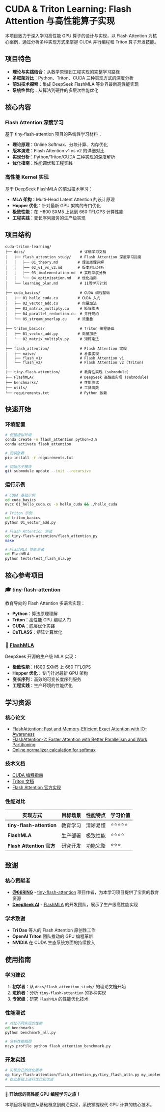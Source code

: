 # CUDA & Triton Learning: Flash Attention 与高性能算子实现

本项目致力于深入学习高性能 GPU 算子的设计与实现，以 Flash Attention 为核心案例，通过分析多种实现方式来掌握 CUDA 并行编程和 Triton 算子开发技能。

## 项目特色

- **理论与实践结合**：从数学原理到工程实现的完整学习路径
- **多框架对比**：Python、Triton、CUDA 三种实现方式的深度分析
- **前沿技术探索**：集成 DeepSeek FlashMLA 等业界最新高性能实现
- **系统性优化**：从算法到硬件的多层次性能优化

## 核心内容

### Flash Attention 深度学习
基于 tiny-flash-attention 项目的系统性学习材料：
- **理论原理**：Online Softmax、分块计算、内存优化
- **版本演进**：Flash Attention v1 vs v2 的详细对比
- **实现分析**：Python/Triton/CUDA 三种实现的深度解析
- **优化指南**：性能调优和工程实践

### 高性能 Kernel 实现
基于 DeepSeek FlashMLA 的前沿技术学习：
- **MLA 架构**：Multi-Head Latent Attention 的设计原理
- **Hopper 优化**：针对最新 GPU 架构的专门优化
- **极致性能**：在 H800 SXM5 上达到 660 TFLOPS 计算性能
- **工程实践**：变长序列服务的生产级实现

## 项目结构

```
cuda-triton-learning/
├── docs/                         # 详细学习文档
│   ├── flash_attention_study/    # Flash Attention 深度学习指南
│   │   ├── 01_theory.md         # 理论原理详解
│   │   ├── 02_v1_vs_v2.md       # 版本对比分析
│   │   ├── 03_implementation.md  # 实现深度分析
│   │   └── 04_optimization.md   # 优化指南
│   └── learning_plan.md          # 11周学习计划
│
├── cuda_basics/                  # CUDA 编程基础
│   ├── 01_hello_cuda.cu         # CUDA 入门
│   ├── 02_vector_add.cu         # 向量加法
│   ├── 03_matrix_multiply.cu     # 矩阵乘法
│   ├── 04_parallel_reduction.cu  # 并行规约
│   └── 05_stream_overlap.cu     # 流重叠
│
├── triton_basics/                # Triton 编程基础
│   ├── 01_vector_add.py         # 向量加法
│   └── 02_matrix_multiply.py     # 矩阵乘法
│
├── flash_attention/              # Flash Attention 实现
│   ├── naive/                    # 朴素实现
│   ├── flash_v1/                 # Flash Attention v1
│   └── flash_v2/                 # Flash Attention v2 (Triton)
│
├── tiny-flash-attention/         # 教育性实现 (submodule)
├── FlashMLA/                     # DeepSeek 高性能实现 (submodule)
├── benchmarks/                   # 性能测试
├── utils/                        # 工具函数
└── requirements.txt              # Python 依赖
```

## 快速开始

### 环境配置
```bash
# 创建虚拟环境
conda create -n flash_attention python=3.8
conda activate flash_attention

# 安装依赖
pip install -r requirements.txt

# 初始化子模块
git submodule update --init --recursive
```

### 运行示例
```bash
# CUDA 基础示例
cd cuda_basics
nvcc 01_hello_cuda.cu -o hello_cuda && ./hello_cuda

# Triton 示例
cd triton_basics
python 01_vector_add.py

# Flash Attention 测试
cd tiny-flash-attention/flash_attention_py
make

# FlashMLA 性能测试
cd FlashMLA
python tests/test_flash_mla.py
```

## 核心参考项目

### 🎓 [tiny-flash-attention](https://github.com/66RING/tiny-flash-attention)
教育导向的 Flash Attention 多语言实现：
- **Python**：算法原理理解
- **Triton**：高性能 GPU 编程入门
- **CUDA**：底层优化实践
- **CuTLASS**：矩阵计算优化

### 🚀 [FlashMLA](https://github.com/deepseek-ai/FlashMLA)
DeepSeek 开源的生产级 MLA 实现：
- **极致性能**：H800 SXM5 上 660 TFLOPS
- **Hopper 优化**：专门针对最新 GPU 架构
- **变长序列**：高效的可变长度序列服务
- **工程实践**：生产环境的性能优化

## 学习资源

### 核心论文
- [FlashAttention: Fast and Memory-Efficient Exact Attention with IO-Awareness](https://arxiv.org/abs/2205.14135)
- [FlashAttention-2: Faster Attention with Better Parallelism and Work Partitioning](https://arxiv.org/abs/2307.08691)
- [Online normalizer calculation for softmax](https://arxiv.org/abs/1805.02867)

### 技术文档
- [CUDA 编程指南](https://docs.nvidia.com/cuda/cuda-c-programming-guide/)
- [Triton 文档](https://triton-lang.org/)
- [Flash Attention 官方实现](https://github.com/Dao-AILab/flash-attention)

### 性能对比

| 实现方式 | 目标场景 | 性能特点 | 学习价值 |
|----------|----------|----------|----------|
| **tiny-flash-attention** | 教育学习 | 清晰易懂 | ⭐⭐⭐⭐⭐ |
| **FlashMLA** | 生产部署 | 极致性能 | ⭐⭐⭐⭐ |
| **Flash Attention 官方** | 研究开发 | 功能完整 | ⭐⭐⭐ |

## 致谢

### 核心贡献者
- **[@66RING](https://github.com/66RING)** - [tiny-flash-attention](https://github.com/66RING/tiny-flash-attention) 项目作者，为本学习项目提供了宝贵的教育资源
- **[DeepSeek AI](https://github.com/deepseek-ai)** - [FlashMLA](https://github.com/deepseek-ai/FlashMLA) 的开发团队，展示了生产级高性能实现

### 学术致谢
- **Tri Dao** 等人的 Flash Attention 原创性工作
- **OpenAI Triton** 团队推动的 GPU 编程革新
- **NVIDIA** 在 CUDA 生态系统方面的持续投入

## 使用指南

### 学习建议
1. **初学者**：从 `docs/flash_attention_study/` 的理论文档开始
2. **进阶者**：分析 `tiny-flash-attention` 的多种实现
3. **专家级**：研究 `FlashMLA` 的性能优化技术

### 性能测试
```bash
# 对比不同实现的性能
cd benchmarks
python benchmark_all.py

# 分析性能瓶颈
nsys profile python flash_attention_benchmark.py
```

### 开发实践
```bash
# 实现自己的优化版本
cp tiny-flash-attention/flash_attention_py/tiny_flash_attn.py my_implementation.py
# 在此基础上进行优化和改进
```

---

🚀 **开始您的高性能 GPU 编程学习之旅！**

本项目将帮助您从基础概念到前沿实现，系统掌握现代 GPU 计算的核心技术。